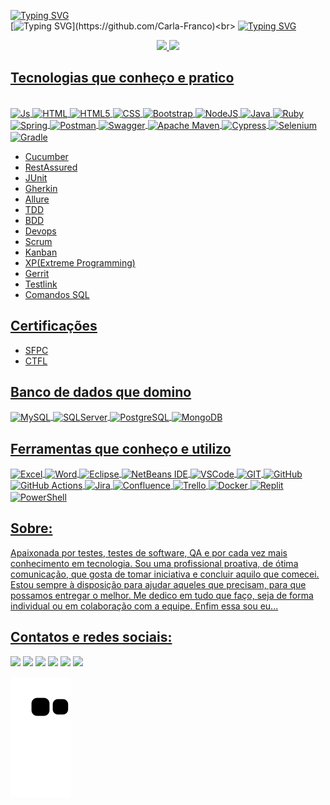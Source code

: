 [![Typing SVG](https://readme-typing-svg.herokuapp.com?color=C9D1D9&lines=Muito+Prazer!%F0%9F%91%8B)](https://github.com/Carla-Franco)<br>
[![Typing SVG](https://readme-typing-svg.herokuapp.com?color=C9D1D9&lines=Eu+sou+a+Carla,)](https://github.com/Carla-Franco)<br>
[![Typing SVG](https://readme-typing-svg.herokuapp.com?color=C9D1D9&lines=Analista+de+Testes+e+QA+!+)](https://github.com/Carla-Franco)

<div align="center">
  <a href="https://github.com/Carla-Franco">
  <img height="180em" src="https://github-readme-stats.vercel.app/api?username=carla-franco&show_icons=true&theme=dracula&include_all_commits=true&count_private=true"/>
  <img height="180em" src="https://github-readme-stats.vercel.app/api/top-langs/?username=carla-franco&layout=compact&langs_count=7&theme=dracula"/>
</div>
  
## Tecnologias que conheço e pratico  
<div style="display: inline_block"><br>
  <img align="center" alt="Js" src="https://img.shields.io/badge/JavaScript-F7DF1E?style=for-the-badge&logo=javascript&logoColor=black">
  <img align="center" alt="HTML" src="https://img.shields.io/badge/HTML-239120?style=for-the-badge&logo=html5&logoColor=white">
  <img align="center" alt="HTML5" src="https://img.shields.io/badge/HTML5-E34F26?style=for-the-badge&logo=html5&logoColor=white">
  <img align="center" alt="CSS" src="https://img.shields.io/badge/CSS3-1572B6?style=for-the-badge&logo=css3&logoColor=white">
  <img align="center" alt="Bootstrap" src="https://img.shields.io/badge/Bootstrap-563D7C?style=for-the-badge&logo=bootstrap&logoColor=white">
  <img align="center" alt="NodeJS" src="https://img.shields.io/badge/Node.js-43853D?style=for-the-badge&logo=node.js&logoColor=white">
  <img align="center" alt="Java" src="https://img.shields.io/badge/Java-ED8B00?style=for-the-badge&logo=java&logoColor=white">
  <img align="center" alt="Ruby" src="https://img.shields.io/badge/Ruby-CC342D?style=for-the-badge&logo=ruby&logoColor=white">
  <img align="center" alt="Spring" src="https://img.shields.io/badge/Spring-6DB33F?style=for-the-badge&logo=spring&logoColor=white">
  
  <img align="center" alt="Postman" src="https://img.shields.io/badge/Postman-FF6C37?style=for-the-badge&logo=postman&logoColor=white">
  <img align="center" alt="Swagger" src="https://img.shields.io/badge/-Swagger-%23Clojure?style=for-the-badge&logo=swagger&logoColor=white">
  <img align="center" alt="Apache Maven" src="https://img.shields.io/badge/Apache%20Maven-C71A36?style=for-the-badge&logo=Apache%20Maven&logoColor=white">
  <img align="center" alt="Cypress" src="https://img.shields.io/badge/-cypress-%23E5E5E5?style=for-the-badge&logo=cypress&logoColor=058a5e">
  <img align="center" alt="Selenium" src="https://img.shields.io/badge/-selenium-%43B02A?style=for-the-badge&logo=selenium&logoColor=white">
  <img align="center" alt="Gradle" src="https://img.shields.io/badge/Gradle-02303A.svg?style=for-the-badge&logo=Gradle&logoColor=white">
                                        
  * Cucumber 
  * RestAssured  
  * JUnit
  * Gherkin
  * Allure
  * TDD
  * BDD
  * Devops
  * Scrum
  * Kanban
  * XP(Extreme Programming)
  * Gerrit
  * Testlink
  * Comandos SQL
  
## Certificações
  * SFPC
  * CTFL
   
## Banco de dados que domino
  
  <img align="center" alt="MySQL" src="https://img.shields.io/badge/MySQL-00000F?style=for-the-badge&logo=mysql&logoColor=white">
  <img align="center" alt="SQLServer" src="https://img.shields.io/badge/Microsoft%20SQL%20Sever-CC2927?style=for-the-badge&logo=microsoft%20sql%20server&logoColor=white">
  <img align="center" alt="PostgreSQL" src="https://img.shields.io/badge/PostgreSQL-316192?style=for-the-badge&logo=postgresql&logoColor=white">
  <img align="center" alt="MongoDB" src="https://img.shields.io/badge/MongoDB-4EA94B?style=for-the-badge&logo=mongodb&logoColor=white">
   
## Ferramentas que conheço e utilizo  
  
  <img align="center" alt="Excel" src="https://img.shields.io/badge/Microsoft_Excel-217346?style=for-the-badge&logo=microsoft-excel&logoColor=white">
  <img align="center" alt="Word" src="https://img.shields.io/badge/Microsoft_Word-2B579A?style=for-the-badge&logo=microsoft-word&logoColor=white">
  <img align="center" alt="Eclipse" src="https://img.shields.io/badge/Eclipse-2C2255?style=for-the-badge&logo=eclipse&logoColor=white">
  <img align="center" alt="NetBeans IDE" src="https://img.shields.io/badge/NetBeansIDE-1B6AC6.svg?style=for-the-badge&logo=apache-netbeans-ide&logoColor=white">
  <img align="center" alt="VSCode" src="https://img.shields.io/badge/Visual_Studio_Code-0078D4?style=for-the-badge&logo=visual%20studio%20code&logoColor=white">
  <img align="center" alt="GIT" src="https://img.shields.io/badge/GIT-E44C30?style=for-the-badge&logo=git&logoColor=white">
  <img align="center" alt="GitHub" src="https://img.shields.io/badge/github-%23121011.svg?style=for-the-badge&logo=github&logoColor=white">  
  <img align="center" alt="GitHub Actions" src="https://img.shields.io/badge/github%20actions-%232671E5.svg?style=for-the-badge&logo=githubactions&logoColor=white">
  <img align="center" alt="Jira" src="https://img.shields.io/badge/Jira-0052CC?style=for-the-badge&logo=Jira&logoColor=white">
  <img align="center" alt="Confluence" src="https://img.shields.io/badge/confluence-%23172BF4.svg?style=for-the-badge&logo=confluence&logoColor=white">
  <img align="center" alt="Trello" src="https://img.shields.io/badge/Trello-%23026AA7.svg?style=for-the-badge&logo=Trello&logoColor=white">
  <img align="center" alt="Docker" src="https://img.shields.io/badge/Docker-2496ED?style=for-the-badge&logo=docker&logoColor=white">
  <img align="center" alt="Replit" src="https://img.shields.io/badge/Replit-DD1200?style=for-the-badge&logo=Replit&logoColor=white">
  <img align="center" alt="PowerShell" src="https://img.shields.io/badge/PowerShell-%235391FE.svg?style=for-the-badge&logo=powershell&logoColor=white">
</div>

## Sobre:

  Apaixonada por testes, testes de software, QA e por cada vez mais conhecimento em tecnologia.
  Sou uma profissional proativa, de ótima comunicação, que gosta de tomar iniciativa e concluir aquilo que comecei. 
  Estou sempre à disposição para ajudar aqueles que precisam, para que possamos entregar o melhor. 
  Me dedico em tudo que faço, seja de forma individual ou em colaboração com a equipe.
  Enfim essa sou eu...
  
## Contatos e redes sociais: 
<div> 
  <a href="https://www.linkedin.com/in/carla-r-franco/" target="_blank"><img src="https://img.shields.io/badge/-LinkedIn-%230077B5?style=for-the-badge&logo=linkedin&logoColor=white" target="_blank"></a> 
  <a href = "mailto:roncarcla18@gmail.com"><img src="https://img.shields.io/badge/-Gmail-%23333?style=for-the-badge&logo=gmail&logoColor=white" target="_blank"></a>
  <a href="https://t.me/Carla_R_Franco" target="_blank"><img src="https://img.shields.io/badge/Telegram-2CA5E0?style=for-the-badge&logo=telegram&logoColor=white" target="_blank"></a>
  <a href="https://contate.me/27999914216" target="_blank"><img src="https://img.shields.io/badge/WhatsApp-25D366?style=for-the-badge&logo=whatsapp&logoColor=white" target="_blank"></a>
  <a href="https://www.instagram.com/carlinharibeirofranco/" target="_blank"><img src="https://img.shields.io/badge/-Instagram-%23E4405F?style=for-the-badge&logo=instagram&logoColor=white" target="_blank"></a>
  <a href="https://www.facebook.com/carlinha.ribeiro.16/" target="_blank"><img src="https://img.shields.io/badge/Facebook-%231877F2.svg?style=for-the-badge&logo=Facebook&logoColor=white" target="_blank"></a>   
</div>
  
  ![snake gif](https://github.com/Carla-Franco/Carla-Franco/blob/output/github-contribution-grid-snake.svg)



  
  
  
  
